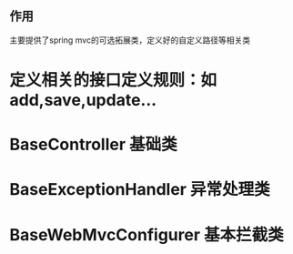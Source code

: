 ## 作用
主要提供了spring mvc的可选拓展类，定义好的自定义路径等相关类

# 定义相关的接口定义规则：如add,save,update...

# BaseController 基础类

# BaseExceptionHandler 异常处理类

# BaseWebMvcConfigurer 基本拦截类
